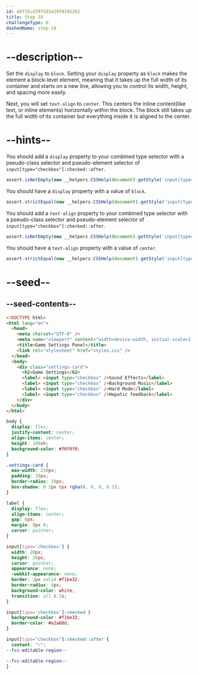 ```yaml
---
id: 68f15cd397503429f0345262
title: Step 18
challengeType: 0
dashedName: step-18
---
```


# --description--

Set the `display` to `block`. Setting your `display` property as `block` makes the element a block-level element, meaning that it takes up the full width of its container and starts on a new line, allowing you to control its width, height, and spacing more easily.

Next, you will set `text-align` to `center`. This centers the inline content(like text, or inline elements) horizontally within the block. The block still takes up the full width of its container but everything inside it is aligned to the center.

# --hints--

You should add a `display` property to your combined type selector with a pseudo-class selector and pseudo-element selector of `input[type="checkbox"]:checked::after`.

```js
assert.isNotEmpty(new __helpers.CSSHelp(document).getStyle('input[type="checkbox"]:checked::after')?.display);
```

You should have a `display` property with a value of `block`.

```js
assert.strictEqual(new __helpers.CSSHelp(document).getStyle('input[type="checkbox"]:checked::after')?.display, "block");
```

You should add a `text-align` property to your combined type selector with a pseudo-class selector and pseudo-element selector of `input[type="checkbox"]:checked::after`.

```js
assert.isNotEmpty(new __helpers.CSSHelp(document).getStyle('input[type="checkbox"]:checked::after')?.textAlign);
```

You should have a `text-align` property with a value of `center`.

```js
assert.strictEqual(new __helpers.CSSHelp(document).getStyle('input[type="checkbox"]:checked::after')?.textAlign, "center");
```

# --seed--

## --seed-contents--

```html
<!DOCTYPE html>
<html lang="en">
  <head>
    <meta charset="UTF-8" />
    <meta name="viewport" content="width=device-width, initial-scale=1.0" />
    <title>Game Settings Panel</title>
    <link rel="stylesheet" href="styles.css" />
  </head>
  <body>
    <div class="settings-card">
      <h2>Game Settings</h2>
      <label> <input type="checkbox" />Sound Effects</label>
      <label> <input type="checkbox" />Background Music</label>
      <label> <input type="checkbox" />Hard Mode</label>
      <label> <input type="checkbox" />Hepatic feedback</label>
    </div>
  </body>
</html>
```

```css
body {
  display: flex;
  justify-content: center;
  align-items: center;
  height: 100vh;
  background-color: #f0f0f0;
}

.settings-card {
  max-width: 250px;
  padding: 20px;
  border-radius: 10px;
  box-shadow: 0 2px 6px rgba(0, 0, 0, 0.2);
}

label {
  display: flex;
  align-items: center;
  gap: 6px;
  margin: 8px 0;
  cursor: pointer;
}

input[type='checkbox'] {
  width: 20px;
  height: 20px;
  cursor: pointer;
  appearance: none;
  -webkit-appearance: none;
  border: 2px solid #f1be32;
  border-radius: 4px;
  background-color: white;
  transition: all 0.3s;
}

input[type='checkbox']:checked {
  background-color: #f1be32;
  border-color: #e2a60d;
}

input[type="checkbox"]:checked::after {
  content: "✓";
--fcc-editable-region--

--fcc-editable-region--
}
```
